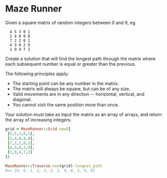 Maze Runner
===========

Given a square matrix of random integers between 0 and 9, eg

```
  4 5 3 0 1
  2 4 8 9 8
  7 2 2 0 1
  4 3 0 2 9
  1 9 4 7 2
```

Create a solution that will find the longest path through the matrix where each
subsequent number is equal or greater than the previous.

The following principles apply:
  * The starting point can be any number in the matrix.
  * The matrix will always be square, but can be of any size.
  * Valid movements are in any direction -- horizontal, vertical, and diagonal.
  * You cannot visit the same position more than once.

Your solution must take as input the matrix as an array of arrays, and return
the array of increasing integers.

```ruby
grid = MazeRunner::Grid.new([
 [4,5,3,0,1],
 [2,4,8,9,8],
 [7,2,2,0,1],
 [4,3,0,2,9],
 [1,9,4,7,2]
])

MazeRunner::Traverse.new(grid).longest_path
#=> [0, 0, 1, 2, 2, 2, 2, 4, 4, 5, 8, 9]
```

